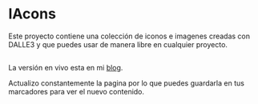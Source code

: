 # IAcons

Este proyecto contiene una colección de iconos e imagenes creadas con DALLE3 y que puedes usar de manera libre en cualquier proyecto.

## 

La versión en vivo esta en mi [blog](https://alprado.com/icons/). 

Actualizo constantemente la pagina por lo que puedes guardarla en tus marcadores para ver el nuevo contenido.